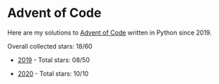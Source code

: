 # Advent of Code
Here are my solutions to [Advent of Code](https://adventofcode.com/) written in Python since 2019.

Overall collected stars: 18/60

- [2019](./2019/README.md) - Total stars: 08/50

- [2020](./2020/README.md) - Total stars: 10/10
